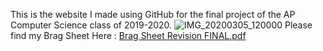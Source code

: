 

This is the website I made using GitHub for the final project of the AP Computer Science class of 2019-2020. 
![IMG_20200305_120000](https://user-images.githubusercontent.com/66524596/83958952-b4ef1a80-a845-11ea-8afc-82d1e0a95a77.jpg)
Please find my Brag Sheet Here : 
[Brag Sheet Revision FINAL.pdf](https://github.com/J-R-V-EB/github-pages-with-jekyll/files/4741317/Brag.Sheet.Revision.FINAL.pdf)
